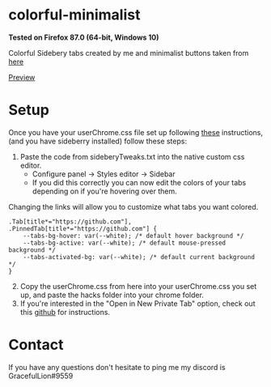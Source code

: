 # colorful-minimalist
**Tested on Firefox 87.0 (64-bit, Windows 10)**

Colorful Sidebery tabs created by me and minimalist buttons taken from [here](https://github.com/MrOtherGuy/firefox-csshacks)

[Preview](https://www.reddit.com/r/FirefoxCSS/comments/m4cqse/a_few_sidebery_and_firefox_tweaks/)

Setup
======
Once you have your userChrome.css file set up following [these](https://www.reddit.com/r/FirefoxCSS/comments/73dvty/tutorial_how_to_create_and_livedebug_userchromecss/) instructions, (and you have sideberry installed) follow these steps: 

1) Paste the code from sideberyTweaks.txt into the native custom css editor. 
	* Configure panel -> Styles editor -> Sidebar 
	* If you did this correctly you can now edit the colors of your tabs depending on if you're hovering over them.

Changing the links will allow you to customize what tabs you want colored.

```
.Tab[title*="https://github.com"], .PinnedTab[title*="https://github.com"] {
	--tabs-bg-hover: var(--white); /* default hover background */
	--tabs-bg-active: var(--white); /* default mouse-pressed background */
	--tabs-activated-bg: var(--white); /* default current background */
}
```

2) Copy the userChrome.css from here into your userChrome.css you set up, and paste the hacks folder into your chrome folder.
3) If you're interested in the "Open in New Private Tab" option, check out this [github](https://github.com/xiaoxiaoflood/firefox-scripts) for instructions.

Contact
====
If you have any questions don't hesitate to ping me my discord is GracefulLion#9559
